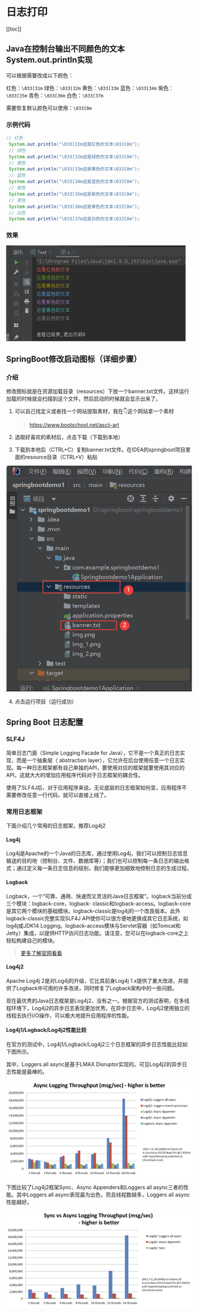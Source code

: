 # 日志打印
[[toc]]

## Java在控制台输出不同颜色的文本System.out.println实现

可以根据需要改成以下颜色：

红色：`\033[31m`
绿色：`\033[32m`
黄色：`\033[33m`
蓝色：`\033[34m`
紫色：`\033[35m`
青色：`\033[36m`
白色：`\033[37m`

需要恢复默认颜色可以使用：`\033[0m`

### 示例代码

```java
// 红色
 System.out.println("\033[31m这是红色的文本\033[0m");
 // 绿色
 System.out.println("\033[32m这是绿色的文本\033[0m");
 // 黄色
 System.out.println("\033[33m这是黄色的文本\033[0m");
 // 蓝色
 System.out.println("\033[34m这是蓝色的文本\033[0m");
 // 紫色
 System.out.println("\033[35m这是紫色的文本\033[0m");
 // 青色
 System.out.println("\033[36m这是青色的文本\033[0m");
 // 白色
 System.out.println("\033[37m这是白色的文本\033[0m");
```

### 效果

![image-20230920105639516](./img/日志打印/image-20230920105639516.png)

## SpringBoot修改启动图标（详细步骤）

### 介绍

修改图标就是在资源加载目录（resources）下放一个banner.txt文件。这样运行加载的时候就会扫描到这个文件，然后启动的时候就会显示出来了。

1. 可以自己找定义或者找一个网站提取素材，我在👇这个网站拿一个素材

   > https://www.bootschool.net/ascii-art

2. 选取好喜欢的素材后，点击下载（下载到本地）

3. 下载到本地后（CTRL+C）复制banner.txt文件。在IDEA的springboot项目里面的resource目录（CTRL+V）粘贴

![image-20230920105825230](./img/日志打印/image-20230920105825230.png)

4. 点击运行项目（运行成功）

## Spring Boot 日志配置

### SLF4J

简单日志门面（Simple Logging Facade for Java），它不是一个真正的日志实现，而是一个抽象层（ abstraction layer），它允许在后台使用任意一个日志实现。每一种日志框架都有自己单独的API，要使用对应的框架就要使用其对应的API，这就大大的增加应用程序代码对于日志框架的耦合性。

使用了SLF4J后，对于应用程序来说，无论底层的日志框架如何变，应用程序不需要修改任意一行代码，就可以直接上线了。

### 常用日志框架

下面介绍几个常用的日志框架，推荐Log4j2

#### Log4j

Log4j是Apache的一个Java的日志库，通过使用Log4j，我们可以控制日志信息输送的目的地（控制台、文件、数据库等）；我们也可以控制每一条日志的输出格式；通过定义每一条日志信息的级别，我们能够更加细致地控制日志的生成过程。

#### Logback

Logback，一个“可靠、通用、快速而又灵活的Java日志框架”。logback当前分成三个模块：logback-core，logback- classic和logback-access。logback-core是其它两个模块的基础模块。logback-classic是log4j的一个改良版本。此外logback-classic完整实现SLF4J API使你可以很方便地更换成其它日志系统，如log4j或JDK14 Logging。logback-access模块与Servlet容器（如Tomcat和Jetty）集成，以提供HTTP访问日志功能。请注意，您可以在logback-core之上轻松构建自己的模块。

> [更多了解官网看看](https://logback.qos.ch/index.html)

#### Log4j2

Apache Log4j 2是对Log4j的升级，它比其前身Log4j 1.x提供了重大改进，并提供了Logback中可用的许多改进，同时修复了Logback架构中的一些问题。

现在最优秀的Java日志框架是Log4j2，没有之一。根据官方的测试表明，在多线程环境下，Log4j2的异步日志表现更加优秀。在异步日志中，Log4j2使用独立的线程去执行I/O操作，可以极大地提升应用程序的性能。

#### Log4j1/Logback/Log4j2性能比较

在官方的测试中，Log4j1/Logback/Log4j2三个日志框架的异步日志性能比较如下图所示。

其中，Loggers all async是基于LMAX Disruptor实现的。可见Log4j2的异步日志性能是最棒的。

![image-20230920160933696](./img/日志打印/image-20230920160933696.png)

下图比较了Log4j2框架Sync、Async Appenders和Loggers all async三者的性能。其中Loggers all async表现最为出色，而且线程数越多，Loggers all async性能越好。

![image-20230920161021473](./img/日志打印/image-20230920161021473.png)
